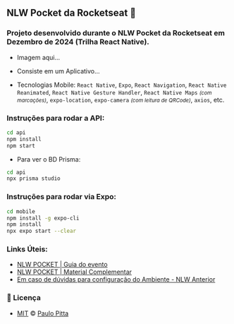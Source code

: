 ## NLW Pocket da Rocketseat 🚀

### Projeto desenvolvido durante o NLW Pocket da Rocketseat em Dezembro de 2024 (Trilha React Native).

- Imagem aqui...

- Consiste em um Aplicativo...

- Tecnologias Mobile: `React Native`, `Expo`, `React Navigation`, `React Native Reanimated`, `React Native Gesture Handler`, `React Native Maps` _<small>(com marcações)</small>_, `expo-location`, `expo-camera` _<small>(com leitura de QRCode)</small>_, `axios`, etc.

### Instruções para rodar a API:

```bash
cd api
npm install
npm start
```

- Para ver o BD Prisma:

```bash
cd api
npx prisma studio
```

### Instruções para rodar via Expo:

```bash
cd mobile 
npm install -g expo-cli
npm install
npx expo start --clear
```

### Links Úteis:

- [NLW POCKET | Guia do evento](https://docs-rocketseat.notion.site/React-Native-Multiplataforma-149395da5770808bada7e6dd3dce7526)
- [NLW POCKET | Material Complementar](https://drive.google.com/drive/folders/1oTq8-gdr0zKjvyOF5T3u_1UXVYwQaSGh)
- [Em caso de dúvidas para configuração do Ambiente - NLW Anterior](https://github.com/paulopitta97/nlw-journey/blob/main/mobile/README.md#configura%C3%A7%C3%A3o-para-rodar-o-build)

### 📝 Licença

- [MIT](https://github.com/paulopitta97/nlw-pocket/blob/master/LICENSE) © [Paulo Pitta](https://github.com/paulopitta97)
